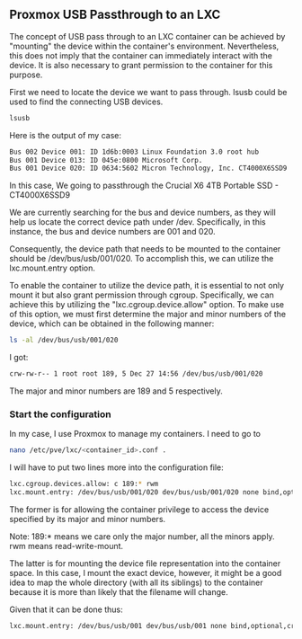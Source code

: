 ## Proxmox USB Passthrough to an LXC 

The concept of USB pass through to an LXC container can be achieved by "mounting" the device within the container's environment. Nevertheless, this does not imply that the container can immediately interact with the device. It is also necessary to grant permission to the container for this purpose.

First we need to locate the device we want to pass through. lsusb could be used to find the connecting USB devices.

~~~bash
lsusb
~~~

Here is the output of my case:

~~~bash
Bus 002 Device 001: ID 1d6b:0003 Linux Foundation 3.0 root hub
Bus 001 Device 013: ID 045e:0800 Microsoft Corp.
Bus 001 Device 020: ID 0634:5602 Micron Technology, Inc. CT4000X6SSD9
~~~

In this case, We going to passthrough the Crucial X6 4TB Portable SSD - CT4000X6SSD9

We are currently searching for the bus and device numbers, as they will help us locate the correct device path under /dev. Specifically, in this instance, the bus and device numbers are 001 and 020.

Consequently, the device path that needs to be mounted to the container should be /dev/bus/usb/001/020. To accomplish this, we can utilize the lxc.mount.entry option.

To enable the container to utilize the device path, it is essential to not only mount it but also grant permission through cgroup. Specifically, we can achieve this by utilizing the "lxc.cgroup.device.allow" option. To make use of this option, we must first determine the major and minor numbers of the device, which can be obtained in the following manner:

~~~bash
ls -al /dev/bus/usb/001/020
~~~

I got:

~~~bash
crw-rw-r-- 1 root root 189, 5 Dec 27 14:56 /dev/bus/usb/001/020
~~~

The major and minor numbers are 189 and 5 respectively.

### Start the configuration

In my case, I use Proxmox to manage my containers. I need to go to 

~~~bash
nano /etc/pve/lxc/<container_id>.conf .
~~~

I will have to put two lines more into the configuration file:

~~~bash
lxc.cgroup.devices.allow: c 189:* rwm
lxc.mount.entry: /dev/bus/usb/001/020 dev/bus/usb/001/020 none bind,optional,create=file
~~~

The former is for allowing the container privilege to access the device specified by its major and minor numbers.

Note: 189:* means we care only the major number, all the minors apply. rwm means read-write-mount.

The latter is for mounting the device file representation into the container space. In this case, I mount the exact device, however, it might be a good idea to map the whole directory (with all its siblings) to the container because it is more than likely that the filename will change.

Given that it can be done thus:

~~~bash
lxc.mount.entry: /dev/bus/usb/001 dev/bus/usb/001 none bind,optional,create=dir
~~~

